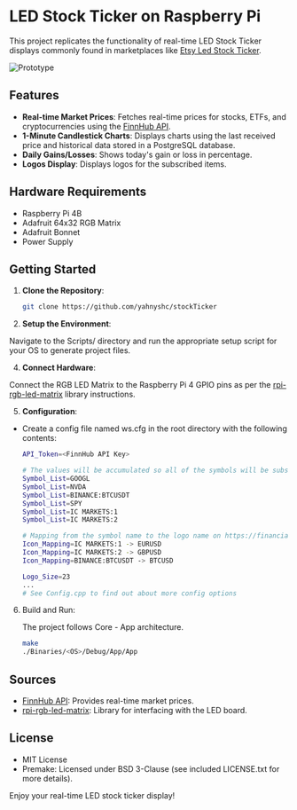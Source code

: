 # LED Stock Ticker on Raspberry Pi

This project replicates the functionality of real-time LED Stock Ticker displays commonly found in marketplaces like [Etsy Led Stock Ticker](https://www.etsy.com/uk/market/led_stock_ticker).

![Prototype](https://github.com/user-attachments/assets/45b43189-f218-42c4-bcec-dc8e10bd6f71)

## Features

- **Real-time Market Prices**: Fetches real-time prices for stocks, ETFs, and cryptocurrencies using the [FinnHub API](https://finnhub.io).
- **1-Minute Candlestick Charts**: Displays charts using the last received price and historical data stored in a PostgreSQL database.
- **Daily Gains/Losses**: Shows today's gain or loss in percentage.
- **Logos Display**: Displays logos for the subscribed items.

## Hardware Requirements

- Raspberry Pi 4B
- Adafruit 64x32 RGB Matrix
- Adafruit Bonnet
- Power Supply

## Getting Started

1. **Clone the Repository**:
   ```bash
   git clone https://github.com/yahnyshc/stockTicker

2. **Setup the Environment**:

Navigate to the Scripts/ directory and run the appropriate setup script for your OS to generate project files.

4. **Connect Hardware**:
   
Connect the RGB LED Matrix to the Raspberry Pi 4 GPIO pins as per the [rpi-rgb-led-matrix](https://github.com/hzeller/rpi-rgb-led-matrix) library instructions.

5. **Configuration**:

- Create a config file named ws.cfg in the root directory with the following contents:
    ```bash
    API_Token=<FinnHub API Key>

    # The values will be accumulated so all of the symbols will be subscribed for
    Symbol_List=GOOGL
    Symbol_List=NVDA
    Symbol_List=BINANCE:BTCUSDT
    Symbol_List=SPY
    Symbol_List=IC MARKETS:1
    Symbol_List=IC MARKETS:2

    # Mapping from the symbol name to the logo name on https://financialmodelingprep.com/image-stock/<logo>.png
    Icon_Mapping=IC MARKETS:1 -> EURUSD
    Icon_Mapping=IC MARKETS:2 -> GBPUSD
    Icon_Mapping=BINANCE:BTCUSDT -> BTCUSD

    Logo_Size=23
    ...
    # See Config.cpp to find out about more config options

6. Build and Run:

   The project follows Core - App architecture.

    ```bash
    make
    ./Binaries/<OS>/Debug/App/App

## Sources
- [FinnHub API](https://finnhub.io/): Provides real-time market prices.
- [rpi-rgb-led-matrix](https://github.com/hzeller/rpi-rgb-led-matrix): Library for interfacing with the LED board.

## License
- MIT License
- Premake: Licensed under BSD 3-Clause (see included LICENSE.txt for more details).

Enjoy your real-time LED stock ticker display!
